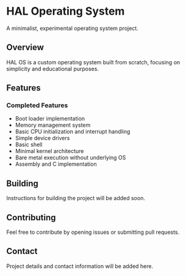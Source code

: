 # HAL Operating System

A minimalist, experimental operating system project.

## Overview

HAL OS is a custom operating system built from scratch, focusing on simplicity and educational purposes.

## Features

### Completed Features

- Boot loader implementation
- Memory management system
- Basic CPU initialization and interrupt handling
- Simple device drivers
- Basic shell
- Minimal kernel architecture
- Bare metal execution without underlying OS
- Assembly and C implementation

## Building

Instructions for building the project will be added soon.

## Contributing

Feel free to contribute by opening issues or submitting pull requests.

## Contact

Project details and contact information will be added here.